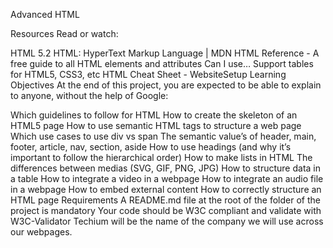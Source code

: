Advanced HTML

Resources
Read or watch:

HTML 5.2
HTML: HyperText Markup Language | MDN
HTML Reference - A free guide to all HTML elements and attributes
Can I use… Support tables for HTML5, CSS3, etc
HTML Cheat Sheet - WebsiteSetup
Learning Objectives
At the end of this project, you are expected to be able to explain to anyone, without the help of Google:

Which guidelines to follow for HTML
How to create the skeleton of an HTML5 page
How to use semantic HTML tags to structure a web page
Which use cases to use div vs span
The semantic value’s of header, main, footer, article, nav, section, aside
How to use headings (and why it’s important to follow the hierarchical order)
How to make lists in HTML
The differences between medias (SVG, GIF, PNG, JPG)
How to structure data in a table
How to integrate a video in a webpage
How to integrate an audio file in a webpage
How to embed external content
How to correctly structure an HTML page
Requirements
A README.md file at the root of the folder of the project is mandatory
Your code should be W3C compliant and validate with W3C-Validator
Techium will be the name of the company we will use across our webpages.